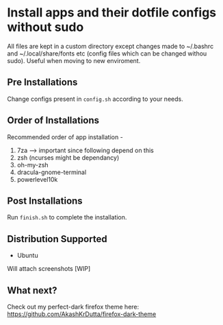 # Install apps and their dotfile configs without sudo

All files are kept in a custom directory except changes made to ~/.bashrc and ~/.local/share/fonts etc (config files which can be changed withou sudo). Useful when moving to new enviroment.

## Pre Installations
Change configs present in `config.sh` according to your needs.

## Order of Installations
Recommended order of app installation -

1. 7za --> important since following depend on this
1. zsh (ncurses might be dependancy)
1. oh-my-zsh
1. dracula-gnome-terminal
1. powerlevel10k

## Post Installations
Run `finish.sh` to complete the installation.

## Distribution Supported
* Ubuntu

Will attach screenshots [WIP]

## What next?
Check out my perfect-dark firefox theme here: https://github.com/AkashKrDutta/firefox-dark-theme
